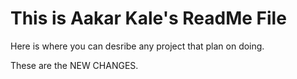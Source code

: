 # This is Aakar Kale's ReadMe File

Here is where you can desribe any project that plan on doing.

These are the NEW CHANGES.